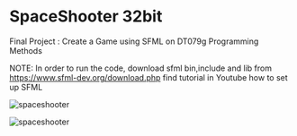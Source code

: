 # SpaceShooter 32bit
Final Project : Create a Game using SFML on DT079g Programming Methods 


NOTE: In order to run the code, download sfml bin,include and lib from https://www.sfml-dev.org/download.php 
find tutorial in Youtube how to set up SFML






![spaceshooter](https://user-images.githubusercontent.com/98950883/212142321-a900a839-83e7-44cd-9b1b-cd7f462f149d.png)




![spaceshooter](https://user-images.githubusercontent.com/98950883/212141659-13c1b88c-a495-4177-b487-e6dadda0c4db.png)

